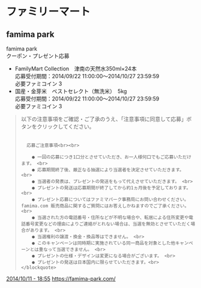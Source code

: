 # ファミリーマート

## famima park

<div class="post">
  <a name="2014-10-11-18-55">famima park</a>
  <div class="text">
    クーポン・プレゼント応募<br>
    <ul>
      <li>FamilyMart Collection　津南の天然水350ml×24本</li>
        応募受付期間：2014/09/22 11:00:00〜2014/10/27 23:59:59<br>
        必要ファミコイン 3
      <li>国産・金芽米　ベストセレクト（無洗米）　5kg</li>
        応募受付期間：2014/09/22 11:00:00〜2014/10/27 23:59:59<br>
        必要ファミコイン 3
    </ul>
    <blockquote>
      以下の注意事項をご確認・ご了承のうえ、「注意事項に同意して応募」ボタンをクリックしてください。<br><br>

      応募ご注意事項<br><br>

        ● 一回の応募につき1口分とさせていただき、お一人様何口でもご応募いただけます。 <br>
        ● 応募期間終了後、厳正なる抽選により当選者を決定させていただきます。 <br>
        ● 当選者の発表は、プレゼントの発送をもって代えさせていただきます。 <br>
        ● プレゼントの発送は応募期間が終了してから約1ヵ月後を予定しております。 <br>
        ● プレゼント応募についてはファミマパーク事務局にお問い合わせください。famima.com 販売商品に関するご質問にはお答えしかねますのでご了承ください。 <br>
        ● 当選された方の電話番号・住所などが不明な場合や、転居による住所変更や電話番号変更などの理由によりご連絡がとれない場合は、当選を無効とさせていただく場合があります。 <br>
        ● 当選権利の譲渡・換金・換品等はできません。 <br>
        ● このキャンペーンは同時期に実施されている同一商品を対象とした他キャンペーンとは重なって当選できません。 <br>
        ● プレゼントの仕様・デザインは変更になる場合がございます。 <br>
        ● プレゼントの発送は日本国内に限らせていただきます。<br>
    </blockquote>
  </div>
  <span class="postdate"><a href="#2014-10-11-18-55">2014/10/11 - 18:55</a></span>
  <span class="shorturl"><a href="https://famima-park.com/">https://famima-park.com/</a></span>
</div>
